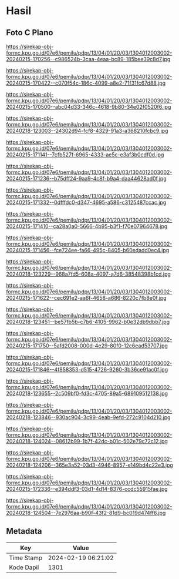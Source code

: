 # Hasil

## Foto C Plano

https://sirekap-obj-formc.kpu.go.id/07e6/pemilu/pdpr/13/04/01/20/03/1304012003002-20240215-170256--c986524b-3caa-4eaa-bc89-185bee39c8d7.jpg

https://sirekap-obj-formc.kpu.go.id/07e6/pemilu/pdpr/13/04/01/20/03/1304012003002-20240215-170422--c070f54c-186c-4099-a8e2-71f31fc67d88.jpg

https://sirekap-obj-formc.kpu.go.id/07e6/pemilu/pdpr/13/04/01/20/03/1304012003002-20240215-170500--abc04d33-346c-4618-9b80-34e02f0520f6.jpg

https://sirekap-obj-formc.kpu.go.id/07e6/pemilu/pdpr/13/04/01/20/03/1304012003002-20240218-123003--24302d94-fcf8-4329-91a3-a368210fcbc9.jpg

https://sirekap-obj-formc.kpu.go.id/07e6/pemilu/pdpr/13/04/01/20/03/1304012003002-20240215-171141--7cfb527f-6965-4333-ae5c-e3af3b0cdf0d.jpg

https://sirekap-obj-formc.kpu.go.id/07e6/pemilu/pdpr/13/04/01/20/03/1304012003002-20240215-171236--b75dff24-9aa9-4c8f-b9a4-daa44628ad0f.jpg

https://sirekap-obj-formc.kpu.go.id/07e6/pemilu/pdpr/13/04/01/20/03/1304012003002-20240215-171332--0dfffdc0-d347-4695-a586-c3125487ccac.jpg

https://sirekap-obj-formc.kpu.go.id/07e6/pemilu/pdpr/13/04/01/20/03/1304012003002-20240215-171410--ca28a0a0-5666-4b95-b3f1-f70e07964678.jpg

https://sirekap-obj-formc.kpu.go.id/07e6/pemilu/pdpr/13/04/01/20/03/1304012003002-20240215-171456--fce724ee-fa66-495c-8405-b60edadd0ec4.jpg

https://sirekap-obj-formc.kpu.go.id/07e6/pemilu/pdpr/13/04/01/20/03/1304012003002-20240218-123229--968a7fd5-608a-4097-a7d6-38548398b1cd.jpg

https://sirekap-obj-formc.kpu.go.id/07e6/pemilu/pdpr/13/04/01/20/03/1304012003002-20240215-171622--cec691e2-aa6f-4658-a686-8220c7fb8e0f.jpg

https://sirekap-obj-formc.kpu.go.id/07e6/pemilu/pdpr/13/04/01/20/03/1304012003002-20240218-123451--be57fb5b-c7b6-4105-9962-b0e32db9dbb7.jpg

https://sirekap-obj-formc.kpu.go.id/07e6/pemilu/pdpr/13/04/01/20/03/1304012003002-20240215-171750--5afd2008-000d-4e29-80f0-12c6ead53707.jpg

https://sirekap-obj-formc.kpu.go.id/07e6/pemilu/pdpr/13/04/01/20/03/1304012003002-20240215-171846--4f858353-d515-4726-9260-3b36ce91ac0f.jpg

https://sirekap-obj-formc.kpu.go.id/07e6/pemilu/pdpr/13/04/01/20/03/1304012003002-20240218-123655--2c509bf0-fd3c-4705-89a5-689109512138.jpg

https://sirekap-obj-formc.kpu.go.id/07e6/pemilu/pdpr/13/04/01/20/03/1304012003002-20240218-123846--930ac904-3c99-4eab-9efd-272c9104d210.jpg

https://sirekap-obj-formc.kpu.go.id/07e6/pemilu/pdpr/13/04/01/20/03/1304012003002-20240218-124024--08612b99-1b7f-42dc-b01c-502e79c72c12.jpg

https://sirekap-obj-formc.kpu.go.id/07e6/pemilu/pdpr/13/04/01/20/03/1304012003002-20240218-124206--365e3a52-03d3-4946-8957-e149bd4c22e3.jpg

https://sirekap-obj-formc.kpu.go.id/07e6/pemilu/pdpr/13/04/01/20/03/1304012003002-20240215-172336--e394ddf3-03d1-4d14-8376-ccdc55915fae.jpg

https://sirekap-obj-formc.kpu.go.id/07e6/pemilu/pdpr/13/04/01/20/03/1304012003002-20240218-124504--7e2976aa-b90f-43f2-81d9-bc019d474ff6.jpg


## Metadata

| Key        | Value               |
| ---------- | ------------------- |
| Time Stamp | 2024-02-19 06:21:02 |
| Kode Dapil | 1301                |



